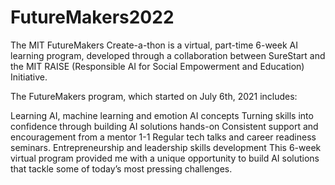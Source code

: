 # FutureMakers2022

The MIT FutureMakers Create-a-thon is a virtual, part-time 6-week AI learning program, developed through a collaboration between SureStart and the MIT RAISE (Responsible AI for Social Empowerment and Education) Initiative.

The FutureMakers program, which started on July 6th, 2021 includes:

Learning AI, machine learning and emotion AI concepts
Turning skills into confidence through building AI solutions hands-on
Consistent support and encouragement from a mentor 1-1
Regular tech talks and career readiness seminars.
Entrepreneurship and leadership skills development
This 6-week virtual program provided me with a unique opportunity to build AI solutions that tackle some of today’s most pressing challenges.
